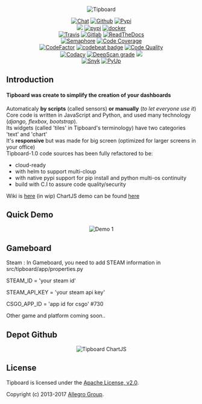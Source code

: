  <p align="center">
  <img alt="Tipboard" src="https://i.ibb.co/Fx6FykP/image-5.png"/>
  <p align="center">
    <a href="https://gitter.im/tipboard-dev/community">
     <img alt="Chat" src="https://img.shields.io/gitter/room/DAVFoundation/DAV-Contributors.svg?style=flat-square"></a>
    <a href="https://github.com/the-maux/tipboard">
     <img alt="Github" src="https://img.shields.io/github/v/release/the-maux/tipboard"></a>
    <a href="https://pypi.org/project/tipboard2.0/">
     <img alt="Pypi" src="https://badge.fury.io/py/tipboard2.0.svg"></a>
</br>
    <a href="https://allegro.tech/tipboard/">
     <img src="http://hits.dwyl.io/themaux/tipboard.svg"></a>
    <a href="">
     <img alt="pypi" src="https://img.shields.io/pypi/dm/tipboard.svg"></a>
    <a href="">
     <img alt="docker" src="https://img.shields.io/docker/pulls/themaux/tipboard"></a>
    <a href="">
</br>
    <a href="https://travis-ci.com/the-maux/tipboard">
     <img alt="Travis" src="https://travis-ci.com/the-maux/tipboard.svg?branch=develop"></a>
    <a href="https://gitlab.com/the-maux/tipboard/pipelines">
     <img src="https://gitlab.com/the-maux/tipboard/badges/master/pipeline.svg" alt="Gitlab"></a>
    <a href="https://tipboard.readthedocs.io/">
     <img alt="ReadTheDocs" src="https://readthedocs.org/projects/tipboard/badge/?version=latest"></a>  
</br>
   <a href="https://semaphoreci.com/the-maux/tipboard">
    <img alt="Semaphore" src="https://semaphoreci.com/api/v1/the-maux/tipboard/branches/wip/badge.svg"></a>
   <a href="https://codeclimate.com/github/the-maux/tipboard/code">
    <img alt="Code Coverage" src="https://api.codeclimate.com/v1/badges/d8974fc0be8e2b0d4c88/test_coverage"></a>
</br>
   <a href="https://www.codefactor.io/repository/github/the-maux/tipboard">
     <img src="https://www.codefactor.io/repository/github/the-maux/tipboard/badge" alt="CodeFactor" /></a>
   <a href="https://codebeat.co/projects/github-com-the-maux-tipboard-develop">
     <img alt="codebeat badge" src="https://codebeat.co/badges/9505d595-5b06-46bb-b7c6-1623090fc2f5" /></a>
   <a href="https://codeclimate.com/github/the-maux/tipboard/maintainability">
     <img alt="Code Quality" src="https://api.codeclimate.com/v1/badges/d8974fc0be8e2b0d4c88/maintainability"></a>
</br>
   <a href="https://app.codacy.com/manual/the-maux/tipboard/dashboard?bid=14574464">
     <img alt="Codacy" src="https://api.codacy.com/project/badge/Grade/b28af36f50584bd29612b66bc42ce0c3"></a>
   <a href="https://deepscan.io/dashboard#view=project&tid=6043&pid=7901&bid=87511">
     <img src="https://deepscan.io/api/teams/6043/projects/7901/branches/87511/badge/grade.svg" alt="DeepScan grade"></a>
    <a href="https://bettercodehub.com">
     <img src='https://bettercodehub.com/edge/badge/the-maux/tipboard?branch=develop'></a>
</br>
   <a href="https://snyk.io/test/github/the-maux/tipboard?targetFile=requirements.txt">
    <img alt="Snyk" src="https://snyk.io/test/github/the-maux/tipboard/badge.svg?targetFile=requirements.txt"></a>
   <a href="https://pyup.io/account/repos/github/the-maux/tipboard/">
    <img alt="PyUp" src="https://pyup.io/repos/github/the-maux/tipboard/shield.svg"></a>
</br>
</p>
</p>

Introduction
------------

#### Tipboard was create to simplify the creation of your dashboards  
Automaticaly **by scripts** (called sensors) **or manually** (*to let everyone use it*)   
Core code is written in JavaScript and Python, and used many technology (*django, flexbox, bootstrap*).  
Its widgets (called 'tiles' in Tipboard's terminology) have two categories 'text' and 'chart'  
It's **responsive** but was made for big screen (optimized for larger screens in your office)  
Tipboard-1.0 code sources has been fully refactored to be:
 - cloud-ready
 - with helm to support multi-cloup
 - with native pypi support for pip install and python multi-os continuity
 - build with C.I to assure code quality/security
 
Wiki is [here](https://github.com/the-maux/tipboard/wiki) (in wip)
ChartJS demo can be found [here](http://jerairrest.github.io/react-chartjs-2/)

Quick Demo
-----------


<p align="center"> 
  <img alt="Demo 1" src="https://raw.githubusercontent.com/the-maux/tipboard/develop/src/tipboard/demo.gif"/> 
</p>

Gameboard
------------
Steam :
In Gameboard, you need to add STEAM information in src/tipboard/app/properties.py

STEAM_ID = 'your steam id'

STEAM_API_KEY = 'your steam api key'

CSGO_APP_ID = 'app id for csgo' #730

Other game and platform coming soon..

Depot Github
------------


<p align="center"> 
  <img alt="Tipboard ChartJS" src="https://github.com/the-maux/tipboard/blob/develop/src/tipboard/tipboard.png"/> 
</p>


License
-------

Tipboard is licensed under the [Apache License, v2.0](http://tipboard.readthedocs.org/en/latest/license.html).

Copyright (c) 2013-2017 [Allegro Group](http://allegrogroup.com).

[1]: https://travis-ci.com/the-maux/tipboard.svg?branch=develop
[2]: https://travis-ci.com/the-maux/tipboard
[3]: https://g.codefresh.io/api/badges/pipeline/themaux/tipboard%2FMyPipeline?key=eyJhbGciOiJIUzI1NiJ9.NWQ5NDkxYzg1YzI5YzVmOWQyODQ0MDc4.rDj-1Rn5DxSkv_oE8p87ijZhoTelE_WjvbbKWMCI3ZA&type=cf-1
[4]: https://g.codefresh.io/pipelines/MyPipeline/builds?filter=trigger:build~Build;pipeline:5d9492f4941e460201d39d0a~MyPipeline
[5]: https://scrutinizer-ci.com/g/the-maux/tipboard/badges/quality-score.png?b=develop
[6]: https://scrutinizer-ci.com/g/the-maux/tipboard/?branch=develop
[7]: https://img.shields.io/docker/cloud/build/themaux/tipboard
[8]: https://img.shields.io/microbadger/image-size/themaux/tipboard/latest
[9]: https://pyup.io/repos/github/the-maux/tipboard/shield.svg
[10]: https://api.codacy.com/project/badge/Grade/b28af36f50584bd29612b66bc42ce0c3
[11]: https://www.codacy.com/manual/the-maux/tipboard?utm_source=github.com&amp;utm_medium=referral&amp;utm_content=the-maux/tipboard&amp;utm_campaign=Badge_Grade
[18]: https://img.shields.io/badge/pipeline-todo-orange
[19]: https://circleci.com/gh/the-maux/tipboard/tree/master.svg?style=svg
[20]: https://circleci.com/gh/the-maux/tipboard/tree/master
[22]: https://img.shields.io/badge/pipeline-todo-orange
[23]: https://circleci.com/gh/the-maux/tipboard/tree/master.svg?style=svg
[24]: https://img.shields.io/badge/pipeline-todo-orange
[25]: https://img.shields.io/badge/pipeline-todo-orange
[26]: https://img.shields.io/badge/pipeline-todo-orange
[27]: https://img.shields.io/badge/pipeline-todo-orange
[28]: https://img.shields.io/badge/pipeline-todo-orange
[31]: https://dev.azure.com/maximerenaud/tipboard/_apis/build/status/tipboard?branchName=master
[33]: https://codebuild.eu-west-3.amazonaws.com/badges?uuid=eyJlbmNyeXB0ZWREYXRhIjoiOXBBZTVtMk5nMmJFcG9vVFlGUVh3cHNoWUFoWXlCVjNjNkd1RE9ZWGtpVlBpazBLaHFKaFpsdXRuamdTc1d4ckNuTSttZnNoNzkwZHNyRUZrbndaaGdvPSIsIml2UGFyYW1ldGVyU3BlYyI6IjNHTnRyekcvWER0Wk1uRW4iLCJtYXRlcmlhbFNldFNlcmlhbCI6MX0%3D&branch=master
